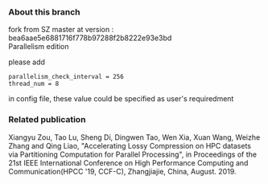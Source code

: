 ### About this branch
fork from SZ master at version : bea6aae5e6881716f778b97288f2b8222e93e3bd  
Parallelism edition
  
please add 
```
parallelism_check_interval = 256
thread_num = 8
```
in config file, these value could be specified as user's requiredment

### Related publication
Xiangyu Zou, Tao Lu, Sheng Di, Dingwen Tao, Wen Xia, Xuan Wang, Weizhe Zhang and Qing Liao, "Accelerating Lossy Compression on HPC datasets via Partitioning Computation for Parallel Processing", in Proceedings of the 21st IEEE International Conference on High Performance Computing and Communication(HPCC '19, CCF-C), Zhangjiajie, China, August. 2019.
